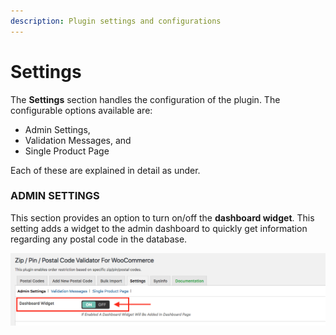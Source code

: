 ```yaml
---
description: Plugin settings and configurations
---
```


# Settings

The **Settings** section handles the configuration of the plugin. The configurable options available are:

* Admin Settings, 
* Validation Messages, and 
* Single Product Page

Each of these are explained in detail as under.

### ADMIN SETTINGS

This section provides an option to turn on/off the **dashboard widget**. This setting adds a widget to the admin dashboard to quickly get information regarding any postal code in the database.

![](.gitbook/assets/screen-shot-2020-03-21-at-8.08.50-am.png)

